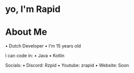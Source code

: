 # yo, I'm Rapid


# About Me

• Dutch Developer
• I'm 15 years old

I can code in:
• Java
• Kotlin

Socials:
• Discord: Rzpid
• Youtube: zrapid
• Website: Soon
